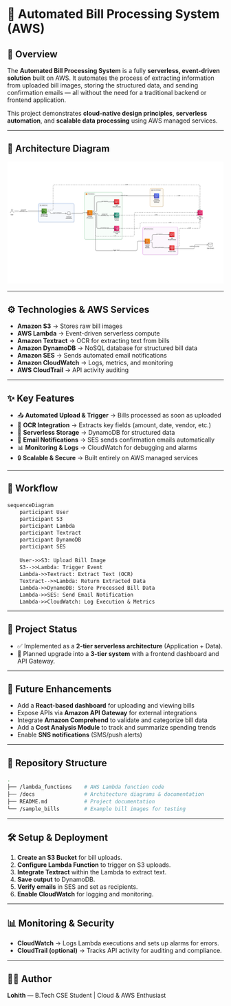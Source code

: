 # 📄 Automated Bill Processing System (AWS)

## 🚀 Overview

The **Automated Bill Processing System** is a fully **serverless, event-driven solution** built on AWS.
It automates the process of extracting information from uploaded bill images, storing the structured data, and sending confirmation emails — all without the need for a traditional backend or frontend application.

This project demonstrates **cloud-native design principles**, **serverless automation**, and **scalable data processing** using AWS managed services.

---

## 📸 Architecture Diagram  
![AWS Architecture](./docs/aws-architecture.png)


---

## ⚙️ Technologies & AWS Services

* **Amazon S3** → Stores raw bill images
* **AWS Lambda** → Event-driven serverless compute
* **Amazon Textract** → OCR for extracting text from bills
* **Amazon DynamoDB** → NoSQL database for structured bill data
* **Amazon SES** → Sends automated email notifications
* **Amazon CloudWatch** → Logs, metrics, and monitoring
* **AWS CloudTrail** → API activity auditing

---

## ✨ Key Features

* 📤 **Automated Upload & Trigger** → Bills processed as soon as uploaded
* 🧠 **OCR Integration** → Extracts key fields (amount, date, vendor, etc.)
* 📂 **Serverless Storage** → DynamoDB for structured data
* 📧 **Email Notifications** → SES sends confirmation emails automatically
* 📊 **Monitoring & Logs** → CloudWatch for debugging and alarms
* 🔒 **Scalable & Secure** → Built entirely on AWS managed services

---

## 🔄 Workflow

```mermaid
sequenceDiagram
    participant User
    participant S3
    participant Lambda
    participant Textract
    participant DynamoDB
    participant SES

    User->>S3: Upload Bill Image
    S3-->>Lambda: Trigger Event
    Lambda->>Textract: Extract Text (OCR)
    Textract-->>Lambda: Return Extracted Data
    Lambda->>DynamoDB: Store Processed Bill Data
    Lambda->>SES: Send Email Notification
    Lambda->>CloudWatch: Log Execution & Metrics
```

---

## 📌 Project Status

* ✅ Implemented as a **2-tier serverless architecture** (Application + Data).
* 🚧 Planned upgrade into a **3-tier system** with a frontend dashboard and API Gateway.

---

## 🔮 Future Enhancements

* Add a **React-based dashboard** for uploading and viewing bills
* Expose APIs via **Amazon API Gateway** for external integrations
* Integrate **Amazon Comprehend** to validate and categorize bill data
* Add a **Cost Analysis Module** to track and summarize spending trends
* Enable **SNS notifications** (SMS/push alerts)

---

## 📂 Repository Structure

```bash
.
├── /lambda_functions    # AWS Lambda function code
├── /docs                # Architecture diagrams & documentation
├── README.md            # Project documentation
└── /sample_bills        # Example bill images for testing
```

---

## 🛠️ Setup & Deployment

1. **Create an S3 Bucket** for bill uploads.
2. **Configure Lambda Function** to trigger on S3 uploads.
3. **Integrate Textract** within the Lambda to extract text.
4. **Save output** to DynamoDB.
5. **Verify emails** in SES and set as recipients.
6. **Enable CloudWatch** for logging and monitoring.

---

## 📊 Monitoring & Security

* **CloudWatch** → Logs Lambda executions and sets up alarms for errors.
* **CloudTrail (optional)** → Tracks API activity for auditing and compliance.

---

## 🧑‍💻 Author

**Lohith** — B.Tech CSE Student | Cloud & AWS Enthusiast
